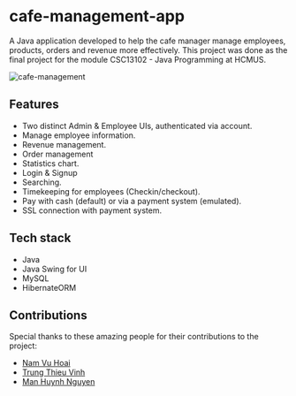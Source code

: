 # cafe-management-app

A Java application developed to help the cafe manager manage employees, products, orders and revenue more effectively. This project was done as the final project for the module CSC13102 - Java Programming at HCMUS.

![cafe-management](https://github.com/nhthieu/CafeManagementApp/assets/74890715/c572e7f6-24a7-49be-bc4a-4c831b1a295d)

## Features

- Two distinct Admin & Employee UIs, authenticated via account.
- Manage employee information.
- Revenue management.
- Order management
- Statistics chart.
- Login & Signup
- Searching.
- Timekeeping for employees (Checkin/checkout).
- Pay with cash (default) or via a payment system (emulated).
- SSL connection with payment system.

## Tech stack

- Java
- Java Swing for UI
- MySQL
- HibernateORM

## Contributions

Special thanks to these amazing people for their contributions to the project:

- [Nam Vu Hoai](https://github.com/namhoai1109)
- [Trung Thieu Vinh](https://github.com/tvtrungg)
- [Man Huynh Nguyen](https://github.com/nhman2002)
